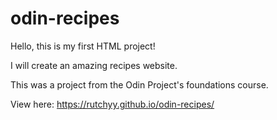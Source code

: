 # odin-recipes
Hello, this is my first HTML project!

I will create an amazing recipes website.

This was a project from the Odin Project's foundations course.

View here: https://rutchyy.github.io/odin-recipes/